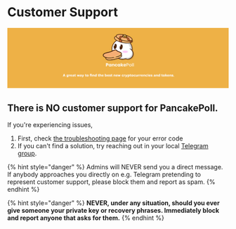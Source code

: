 # Customer Support

![](../.gitbook/assets/NEWBAN.jpg)

## There is NO customer support for PancakePoll.

If you're experiencing issues,

1. First, check [the troubleshooting page](../click-here-for-help/troubleshooting-errors.md) for your error code
2. If you can't find a solution, try reaching out in your local [Telegram group](social-accounts-and-communities.md).

{% hint style="danger" %}
Admins will NEVER send you a direct message. If anybody approaches you directly on e.g. Telegram pretending to represent customer support, please block them and report as spam.
{% endhint %}

{% hint style="danger" %}
**NEVER, under any situation, should you ever give someone your private key or recovery phrases. Immediately block and report anyone that asks for them.**
{% endhint %}
